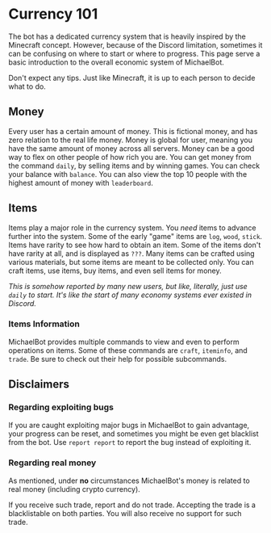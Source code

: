 # Currency 101

The bot has a dedicated currency system that is heavily inspired by the Minecraft concept. However, because of the Discord limitation, sometimes it can be confusing on where to start or where to progress. This page serve a basic introduction to the overall economic system of MichaelBot.

Don't expect any tips. Just like Minecraft, it is up to each person to decide what to do.

## Money

Every user has a certain amount of money. This is fictional money, and has zero relation to the real life money. Money is global for user, meaning you have the same amount of money across all servers. Money can be a good way to flex on other people of how rich you are. You can get money from the command `daily`, by selling items and by winning games. You can check your balance with `balance`. You can also view the top 10 people with the highest amount of money with `leaderboard`.

## Items

Items play a major role in the currency system. You *need* items to advance further into the system. Some of the early "game" items are `log`, `wood`, `stick`. Items have rarity to see how hard to obtain an item. Some of the items don't have rarity at all, and is displayed as `???`. Many items can be crafted using various materials, but some items are meant to be collected only. You can craft items, use items, buy items, and even sell items for money.

*This is somehow reported by many new users, but like, literally, just use `daily` to start. It's like the start of many economy systems ever existed in Discord.*

### Items Information

MichaelBot provides multiple commands to view and even to perform operations on items. Some of these commands are `craft`, `iteminfo`, and `trade`. Be sure to check out their help for possible subcommands.

## Disclaimers

### Regarding exploiting bugs

If you are caught exploiting major bugs in MichaelBot to gain advantage, your progress can be reset, and sometimes you might be even get blacklist from the bot. Use `report report` to report the bug instead of exploiting it.

### Regarding real money

As mentioned, under **no** circumstances MichaelBot's money is related to real money (including crypto currency).

If you receive such trade, report and do not trade. Accepting the trade is a blacklistable on both parties. You will also receive no support for such trade.

